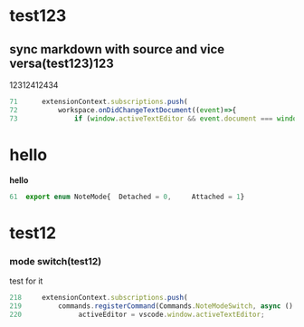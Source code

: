 <!-- generated by vscode plugin [separable notes](https://github.com/hashhashu/separable-notes)    
notes can be categorized as keyword(**s**) -->  
  
# test123
  
<!-- # [extension.ts](d:\extra\github\separable-notes\src\extension.ts) -->  
## sync markdown with source and vice versa(**test123**)123
12312412434
```ts
71      extensionContext.subscriptions.push(
72          workspace.onDidChangeTextDocument((event)=>{
73              if (window.activeTextEditor && event.document === window.activeTextEditor.document) {
```
# hello
  
<!-- # [constants.ts](d:\extra\github\separable-notes\src\constants\constants.ts) -->  
**hello**
```ts
61  export enum NoteMode{  Detached = 0,     Attached = 1}
```
# test12
  
<!-- # [extension.ts](d:\extra\github\separable-notes\src\extension.ts) -->  
### mode switch(**test12**)
test  for it
```ts
218  	extensionContext.subscriptions.push(
219  		commands.registerCommand(Commands.NoteModeSwitch, async () => {
220              activeEditor = vscode.window.activeTextEditor;
```
